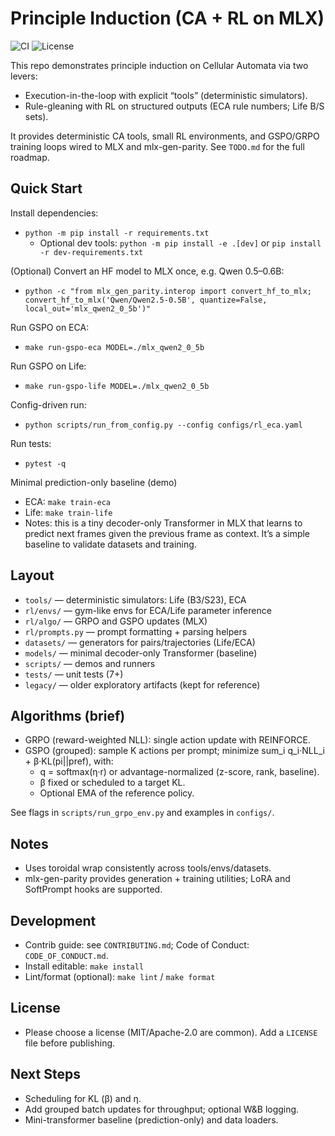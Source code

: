 # Principle Induction (CA + RL on MLX)

![CI](https://github.com/strangeloopcanon/principle-induction/actions/workflows/ci.yml/badge.svg)
![License](https://img.shields.io/badge/License-Apache_2.0-blue.svg)

This repo demonstrates principle induction on Cellular Automata via two levers:
- Execution-in-the-loop with explicit “tools” (deterministic simulators).
- Rule-gleaning with RL on structured outputs (ECA rule numbers; Life B/S sets).

It provides deterministic CA tools, small RL environments, and GSPO/GRPO training loops wired to MLX and mlx-gen-parity. See `TODO.md` for the full roadmap.

## Quick Start

Install dependencies:
- `python -m pip install -r requirements.txt`
  - Optional dev tools: `python -m pip install -e .[dev]` or `pip install -r dev-requirements.txt`

(Optional) Convert an HF model to MLX once, e.g. Qwen 0.5–0.6B:
- `python -c "from mlx_gen_parity.interop import convert_hf_to_mlx; convert_hf_to_mlx('Qwen/Qwen2.5-0.5B', quantize=False, local_out='mlx_qwen2_0_5b')"`

Run GSPO on ECA:
- `make run-gspo-eca MODEL=./mlx_qwen2_0_5b`

Run GSPO on Life:
- `make run-gspo-life MODEL=./mlx_qwen2_0_5b`

Config-driven run:
- `python scripts/run_from_config.py --config configs/rl_eca.yaml`

Run tests:
- `pytest -q`

Minimal prediction-only baseline (demo)
- ECA: `make train-eca`
- Life: `make train-life`
- Notes: this is a tiny decoder-only Transformer in MLX that learns to predict next frames given the previous frame as context. It’s a simple baseline to validate datasets and training.

## Layout
- `tools/` — deterministic simulators: Life (B3/S23), ECA
- `rl/envs/` — gym-like envs for ECA/Life parameter inference
- `rl/algo/` — GRPO and GSPO updates (MLX)
- `rl/prompts.py` — prompt formatting + parsing helpers
- `datasets/` — generators for pairs/trajectories (Life/ECA)
- `models/` — minimal decoder-only Transformer (baseline)
- `scripts/` — demos and runners
- `tests/` — unit tests (7+)
- `legacy/` — older exploratory artifacts (kept for reference)

## Algorithms (brief)
- GRPO (reward-weighted NLL): single action update with REINFORCE.
- GSPO (grouped): sample K actions per prompt; minimize sum_i q_i·NLL_i + β·KL(pi||pref), with:
  - q = softmax(η·r) or advantage-normalized (z-score, rank, baseline).
  - β fixed or scheduled to a target KL.
  - Optional EMA of the reference policy.

See flags in `scripts/run_grpo_env.py` and examples in `configs/`.

## Notes
- Uses toroidal wrap consistently across tools/envs/datasets.
- mlx-gen-parity provides generation + training utilities; LoRA and SoftPrompt hooks are supported.

## Development
- Contrib guide: see `CONTRIBUTING.md`; Code of Conduct: `CODE_OF_CONDUCT.md`.
- Install editable: `make install`
- Lint/format (optional): `make lint` / `make format`

## License
- Please choose a license (MIT/Apache-2.0 are common). Add a `LICENSE` file before publishing.

## Next Steps
- Scheduling for KL (β) and η.
- Add grouped batch updates for throughput; optional W&B logging.
- Mini-transformer baseline (prediction-only) and data loaders.
